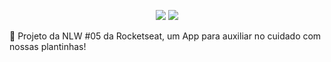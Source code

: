 <p align="center">
  <img src=https://img.shields.io/badge/last%20commit-24%2F04%2F2021-03BB85/>
  <img src=https://img.shields.io/badge/license-MIT-03BB85/>
</p
  <img src="./assets/adaptive-icon.png" height="20%" width="20%"/>



🌱 Projeto da NLW #05 da Rocketseat, um App para auxiliar no cuidado com nossas plantinhas!

